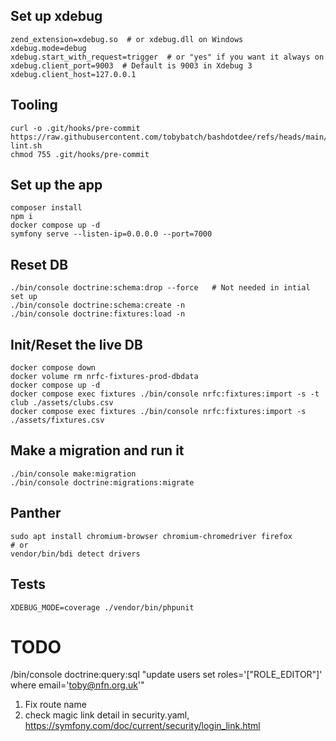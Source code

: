 
## Set up xdebug

```
zend_extension=xdebug.so  # or xdebug.dll on Windows
xdebug.mode=debug
xdebug.start_with_request=trigger  # or "yes" if you want it always on
xdebug.client_port=9003  # Default is 9003 in Xdebug 3
xdebug.client_host=127.0.0.1
```

## Tooling

```
curl -o .git/hooks/pre-commit https://raw.githubusercontent.com/tobybatch/bashdotdee/refs/heads/main/bin/commit-lint.sh
chmod 755 .git/hooks/pre-commit
```

## Set up the app

```
composer install
npm i
docker compose up -d
symfony serve --listen-ip=0.0.0.0 --port=7000
```

## Reset DB

```
./bin/console doctrine:schema:drop --force   # Not needed in intial set up
./bin/console doctrine:schema:create -n
./bin/console doctrine:fixtures:load -n
```

## Init/Reset the live DB

```
docker compose down
docker volume rm nrfc-fixtures-prod-dbdata
docker compose up -d
docker compose exec fixtures ./bin/console nrfc:fixtures:import -s -t club ./assets/clubs.csv
docker compose exec fixtures ./bin/console nrfc:fixtures:import -s ./assets/fixtures.csv
```

## Make a migration and run it

```
./bin/console make:migration
./bin/console doctrine:migrations:migrate
```

## Panther

```
sudo apt install chromium-browser chromium-chromedriver firefox
# or
vendor/bin/bdi detect drivers
```

## Tests

```
XDEBUG_MODE=coverage ./vendor/bin/phpunit 
```
# TODO

/bin/console doctrine:query:sql "update users set roles='[\"ROLE_EDITOR\"]' where email='toby@nfn.org.uk'"


 1. Fix route name
 2. check magic link detail in security.yaml, https://symfony.com/doc/current/security/login_link.html
